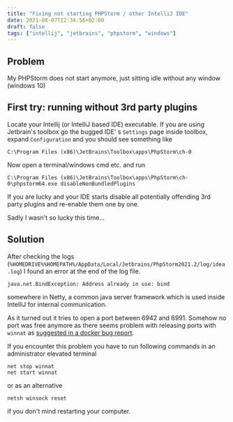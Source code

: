 ```yaml
---
title: "Fixing not starting PHPStorm / other IntelliJ IDE"
date: 2021-08-07T22:34:56+02:00
draft: false
tags: ["intellij", "jetbrains", "phpstorm", "windows"]
---
```


## Problem

My PHPStorm does not start anymore, just sitting idle without any window
(windows 10)

## First try: running without 3rd party plugins

Locate your Intellij (or IntelliJ based IDE) executable. If you are using Jetbrain's toolbox go the bugged IDE'
s `Settings` page inside toolbox, expand `Configuration` and you should see something like

```shell
C:\Program Files (x86)\JetBrains\Toolbox\apps\PhpStorm\ch-0
```

Now open a terminal/windows cmd etc. and run

```shell
C:\Program Files (x86)\JetBrains\Toolbox\apps\PhpStorm\ch-0\phpstorm64.exe disableNonBundledPlugins
```

If you are lucky and your IDE starts disable all potentially offending 3rd party plugins and re-enable them one by one.

Sadly I wasn't so lucky this time...

## Solution

After checking the logs (`%HOMEDRIVE%%HOMEPATH%/AppData/Local/Jetbrains/PhpStorm2021.2/log/idea.log`) I found an error
at the end of the log file.

```log
java.net.BindException: Address already in use: bind
```

somewhere in Netty, a common java server framework which is used inside IntelliJ for internal communication.

As it turned out it tries to open a port between 6942 and 6991. Somehow no port was free anymore as there seems problem
with releasing ports with `winnat`
as [suggested in a docker bug report](https://github.com/docker/for-win/issues/3171#issuecomment-739740248).

If you encounter this problem you have to run following commands in an administrator elevated terminal

```shell
net stop winnat
net start winnat
```

or as an alternative

```shell
netsh winsock reset
```

if you don't mind restarting your computer.